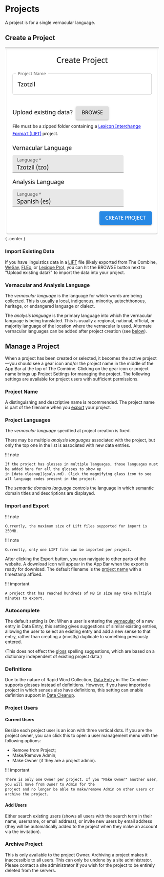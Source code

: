 # Projects

A project is for a single vernacular language.

## Create a Project

![Create Project - Tzotzil](images/projectCreateTzotzil.png){ .center }

### Import Existing Data

If you have linguistics data in a [LIFT](https://software.sil.org/lifttools) file (likely exported from The Combine,
[WeSay](https://software.sil.org/wesay), [FLEx](https://software.sil.org/fieldworks), or
[Lexique Pro](https://software.sil.org/lexiquepro)), you can hit the BROWSE button next to "Upload existing data?" to
import the data into your project.

### Vernacular and Analysis Language

The _vernacular language_ is the language for which words are being collected. This is usually a local, indigenous,
minority, autochthonous, heritage, or endangered language or dialect.

The _analysis language_ is the primary language into which the vernacular language is being translated. This is usually
a regional, national, official, or majority language of the location where the vernacular is used. Alternate vernacular
languages can be added after project creation (see [below](#project-languages)).

## Manage a Project

When a project has been created or selected, it becomes the active project—you should see a gear icon and/or the project
name in the middle of the App Bar at the top of The Combine. Clicking on the gear icon or project name brings up Project
Settings for managing the project. The following settings are available for project users with sufficient permissions.

### Project Name

A distinguishing and descriptive name is recommended. The project name is part of the filename when you
[export](#import-and-export) your project.

### Project Languages

The _vernacular language_ specified at project creation is fixed.

There may be multiple _analysis languages_ associated with the project, but only the top one in the list is associated
with new data entries.

!!! note

    If the project has glosses in multiple languages, those languages must be added here for all the glosses to show up
    in [data cleanup](goals.md). Click the magnifying glass icon to see all language codes present in the project.

The _semantic domains language_ controls the language in which semantic domain titles and descriptions are displayed.

### Import and Export

!!! note

    Currently, the maximum size of Lift files supported for import is 250MB.

!!! note

    Currently, only one LIFT file can be imported per project.

After clicking the Export button, you can navigate to other parts of the website. A download icon will appear in the App
Bar when the export is ready for download. The default filename is the [project name](#project-name) with a timestamp
affixed.

!!! important

    A project that has reached hundreds of MB in size may take multiple minutes to export.

### Autocomplete

The default setting is On: When a user is entering the [vernacular](dataEntry.md#vernacular) of a new entry in Data
Entry, this setting gives suggestions of similar existing entries, allowing the user to select an existing entry and add
a new sense to that entry, rather than creating a (mostly) duplicate to something previously entered.

(This does not effect the [gloss](dataEntry.md#gloss) spelling suggestions, which are based on a dictionary independent
of existing project data.)

### Definitions

Due to the nature of Rapid Word Collection, [Data Entry](dataEntry.md) in The Combine supports glosses instead of
definitions. However, if you have imported a project in which senses also have definitions, this setting can enable
definition support in [Data Cleanup](goals.md).

### Project Users

#### Current Users

Beside each project user is an icon with three vertical dots. If you are the project owner, you can click this to open a
user management menu with the following options:

- Remove from Project;
- Make/Remove Admin;
- Make Owner (if they are a project admin).

!!! important

    There is only one Owner per project. If you "Make Owner" another user, you will move from Owner to Admin for the
    project and no longer be able to make/remove Admin on other users or archive the project.

#### Add Users

Either search existing users (shows all users with the search term in their name, username, or email address), or invite
new users by email address (they will be automatically added to the project when they make an account via the
invitation).

### Archive Project

This is only available to the project Owner. Archiving a project makes it inaccessible to all users. This can only be
undone by a site administrator. Please contact a site administrator if you wish for the project to be entirely deleted
from the servers.
